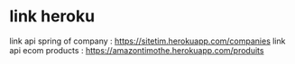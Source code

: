 # link heroku
link api spring of company : <a target="_blank" href="https://sitetim.herokuapp.com/companies">https://sitetim.herokuapp.com/companies</a>
link api ecom products : <a target="_blank" href="https://amazontimothe.herokuapp.com/produits">https://amazontimothe.herokuapp.com/produits</a>
